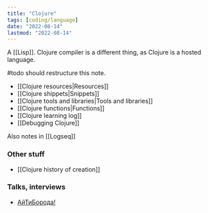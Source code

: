 ```yaml
---
title: "Clojure"
tags: [coding/language]
date: "2022-08-14"
lastmod: "2022-08-14"
---
```


A [[Lisp]]. Clojure compiler is a different thing, as Clojure is a hosted language.

#todo should restructure this note.

- [[Clojure resources|Resources]]
- [[Clojure shippets|Snippets]]
- [[Clojure tools and libraries|Tools and libraries]]
- [[Clojure functions|Functions]]
- [[Clojure learning log]]
- [[Debugging Clojure]]

Also notes in [[Logseq]]

### Other stuff
- [[Clojure history of creation]]

### Talks, interviews
- [АйТиБорода!](https://www.youtube.com/watch?v=920LwG5_QfM&t=7155s)